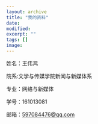 ```yaml
---
layout: archive
title: "我的资料"
date: 
modified:
excerpt: ""
tags: []
image: 
---
```


姓名：王伟鸿


院系:文学与传媒学院新闻与新媒体系


专业：网络与新媒体


学号：161013081


邮箱：597084476@qq.com





          